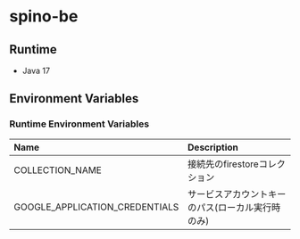 # spino-be

## Runtime
* Java 17

## Environment Variables
### Runtime Environment Variables
| Name                           | Description               |
|:-------------------------------|:--------------------------|
| COLLECTION_NAME                | 接続先のfirestoreコレクション       |
| GOOGLE_APPLICATION_CREDENTIALS | サービスアカウントキーのパス(ローカル実行時のみ) |
